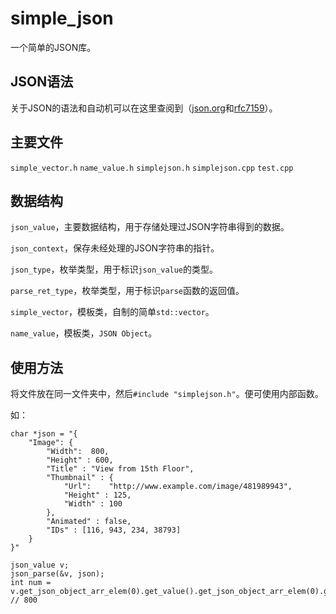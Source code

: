 # simple_json
一个简单的JSON库。

## JSON语法

关于JSON的语法和自动机可以在这里查阅到（[json.org](http://json.org/json-zh.html)和[rfc7159](https://www.rfc-editor.org/info/rfc7159)）。

## 主要文件

`simple_vector.h`
`name_value.h`
`simplejson.h`
`simplejson.cpp`
`test.cpp`

## 数据结构

`json_value`，主要数据结构，用于存储处理过JSON字符串得到的数据。

`json_context`，保存未经处理的JSON字符串的指针。

`json_type`，枚举类型，用于标识`json_value`的类型。

`parse_ret_type`，枚举类型，用于标识`parse`函数的返回值。

`simple_vector`，模板类，自制的简单`std::vector`。

`name_value`，模板类，`JSON Object`。

## 使用方法

将文件放在同一文件夹中，然后`#include "simplejson.h"`。便可使用内部函数。

如：
```
char *json = "{        
	"Image": {            
		"Width":  800, 
		"Height" : 600, 
		"Title" : "View from 15th Floor", 
		"Thumbnail" : {                
			"Url":    "http://www.example.com/image/481989943", 
			"Height" : 125, 
			"Width" : 100            
		}, 
		"Animated" : false, 
		"IDs" : [116, 943, 234, 38793]          
	}      
}"

json_value v;
json_parse(&v, json);
int num = v.get_json_object_arr_elem(0).get_value().get_json_object_arr_elem(0).get_value().get_json_number(); // 800
```



